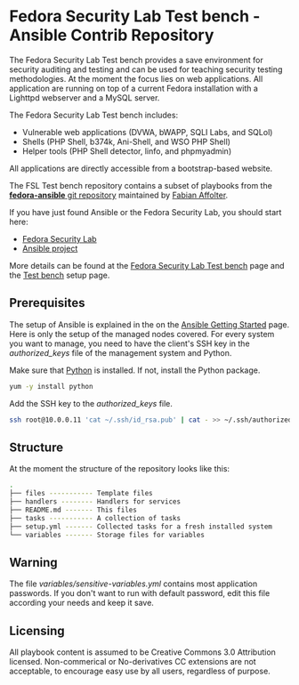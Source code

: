 # Fedora Security Lab Test bench - Ansible Contrib Repository

The Fedora Security Lab Test bench provides a save environment for
security auditing and testing and can be used for teaching security
testing methodologies. At the moment the focus lies on web applications.
All application are running on top of a current Fedora installation with
a ​Lighttpd webserver and a ​MySQL server. 

The Fedora Security Lab Test bench includes:

* Vulnerable web applications (DVWA, bWAPP, SQLI Labs, and SQLol)
* Shells (PHP Shell, ​b374k, ​Ani-Shell, and ​WSO PHP Shell)
* ​Helper tools (PHP Shell detector, ​linfo, and ​phpmyadmin) 

All applications are directly accessible from a bootstrap-based website. 

The FSL Test bench repository contains a subset of playbooks from the 
[**fedora-ansible** git repository](https://github.com/fabaff/fedora-ansible) maintained by [Fabian Affolter](http://fabian-affolter.ch). 

If you have just found Ansible or the Fedora Security Lab, you should start here:

 * [Fedora Security Lab](https://fedorahosted.org/security-spin/)
 * [Ansible project](https://github.com/ansible/ansible)

More details can be found at the [Fedora Security Lab Test bench](https://fedorahosted.org/security-spin/wiki/Test%20bench) page and the [Test bench](https://fedorahosted.org/security-spin/wiki/Test%20bench%20setup) setup page.

## Prerequisites

The setup of Ansible is explained in the on the [Ansible Getting Started](http://ansible.cc/docs/gettingstarted.html) page. Here is only the setup of the managed nodes covered. For every system you want to 
manage, you need to have the client's SSH key in the *authorized_keys* file of
the management system and Python.

Make sure that [Python](http://www.python.org/) is installed. If not, install
the Python package.

```bash
yum -y install python
```
Add the SSH key to the *authorized_keys* file.

```bash
ssh root@10.0.0.11 'cat ~/.ssh/id_rsa.pub' | cat - >> ~/.ssh/authorized_keys
```

## Structure

At the moment the structure of the repository looks like this:

```bash
.
├── files ----------- Template files
├── handlers -------- Handlers for services
├── README.md ------- This files
├── tasks ----------- A collection of tasks
├── setup.yml ------- Collected tasks for a fresh installed system
└── variables ------- Storage files for variables
```

## Warning
The file *variables/sensitive-variables.yml* contains most application
passwords. If you don't want to run with default password, edit this file
according your needs and keep it save. 

## Licensing
All playbook content is assumed to be Creative Commons 3.0 Attribution licensed. 
Non-commerical or No-derivatives CC extensions are not acceptable, to encourage
easy use by all users, regardless of purpose.
